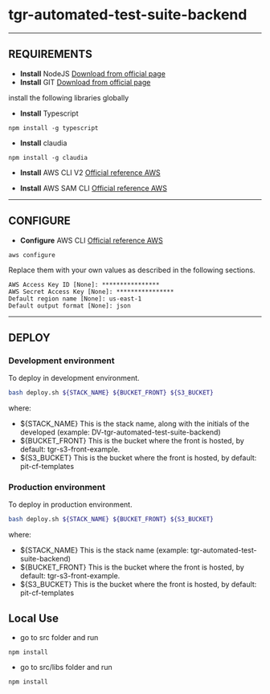 # tgr-automated-test-suite-backend
---
## REQUIREMENTS
* **Install** NodeJS [Download from official page](https://nodejs.org/es/download/)
* **Install** GIT [Download from official page](https://git-scm.com/downloads)

install the following libraries globally

* **Install** Typescript
```
npm install -g typescript
```

* **Install** claudia
```
npm install -g claudia
```

* **Install** AWS CLI V2 [Official reference AWS](https://docs.aws.amazon.com/cli/latest/userguide/install-cliv2.html)

* **Install** AWS SAM CLI [Official reference AWS](https://docs.aws.amazon.com/serverless-application-model/latest/developerguide/serverless-sam-cli-install.html)

---

## CONFIGURE
* **Configure** AWS CLI [Official reference AWS](https://docs.aws.amazon.com/cli/latest/userguide/cli-chap-configure.html#cli-quick-configuration)
```
aws configure
```
Replace them with your own values as described in the following sections.
```
AWS Access Key ID [None]: ****************
AWS Secret Access Key [None]: ****************
Default region name [None]: us-east-1
Default output format [None]: json
```

---
## DEPLOY

### Development environment 
To deploy in development environment.

```bash
bash deploy.sh ${STACK_NAME} ${BUCKET_FRONT} ${S3_BUCKET}
```
where:
* ${STACK_NAME} This is the stack name, along with the initials of the developed (example: DV-tgr-automated-test-suite-backend)
* ${BUCKET_FRONT} This is the bucket where the front is hosted, by default: tgr-s3-front-example.
* ${S3_BUCKET} This is the bucket where the front is hosted, by default: pit-cf-templates

### Production environment 
To deploy in production environment.

```bash
bash deploy.sh ${STACK_NAME} ${BUCKET_FRONT} ${S3_BUCKET}
```
where:
* ${STACK_NAME} This is the stack name (example: tgr-automated-test-suite-backend)
* ${BUCKET_FRONT} This is the bucket where the front is hosted, by default: tgr-s3-front-example.
* ${S3_BUCKET} This is the bucket where the front is hosted, by default: pit-cf-templates

## Local Use
* go to src folder and run 
```
npm install
```
* go to src/libs folder and run 
```
npm install
```
